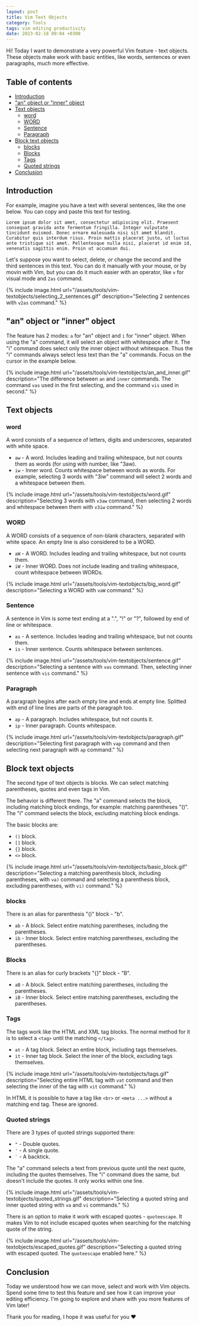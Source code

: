 ```yaml
---
layout: post
title: Vim Text Objects
category: Tools
tags: vim editing productivity
date: 2023-02-18 09:04 +0300
---
```


Hi! Today I want to demonstrate a very powerful Vim feature - text objects. These objects make work with basic entities, like words, sentences or even paragraphs, much more effective.

## Table of contents

- [Introduction](#introduction)
- ["an" object or "inner" object](#-an--object-or--inner--object)
- [Text objects](#text-objects)
  * [word](#word)
  * [WORD](#word)
  * [Sentence](#sentence)
  * [Paragraph](#paragraph)
- [Block text objects](#block-text-objects)
  * [blocks](#blocks)
  * [Blocks](#blocks)
  * [Tags](#tags)
  * [Quoted strings](#quoted-strings)
- [Conclusion](#conclusion)

## Introduction

For example, imagine you have a text with several sentences, like the one below. You can copy and paste this text for testing.

```plaintext
Lorem ipsum dolor sit amet, consectetur adipiscing elit. Praesent consequat gravida ante fermentum fringilla. Integer vulputate tincidunt euismod. Donec ornare malesuada nisi sit amet blandit. Curabitur quis interdum risus. Proin mattis placerat justo, ut luctus ante tristique sit amet. Pellentesque nulla nisi, placerat id enim id, venenatis sagittis enim. Proin ut accumsan dui. 
```

Let's suppose you want to select, delete, or change the second and the third sentences in this text. You can do it manually with your mouse, or by movin with Vim, but you can do it much easier with an operator, like `v` for visual mode and `2as` command.

{%
    include image.html
    url="/assets/tools/vim-textobjects/selecting_2_sentences.gif"
    description="Selecting 2 sentences with `v2as` command."
%}

## "an" object or "inner" object

The feature has 2 modes: `a` for "an" object and `i` for "inner" object. When using the "a" command, it will select an object with whitespace after it. The "i" command does select only the inner object without whitespace. Thus the "i" commands always select less text than the "a" commands. Focus on the cursor in the example below.

{%
    include image.html
    url="/assets/tools/vim-textobjects/an_and_inner.gif"
    description="The difference between `an` and `inner` commands. The command `vas` used in the first selecting, and the command `vis` used in second."
%}

## Text objects

### word

A word consists of a sequence of letters, digits and underscores, separated with white space.

- `aw` - A word. Includes leading and trailing whitespace, but not counts them as words (for using with number, like "3aw).
- `iw` - Inner word. Counts whitespace between words as words. For example, selecting 3 words with "3iw" command will select 2 words and a whitespace between them.

{%
    include image.html
    url="/assets/tools/vim-textobjects/word.gif"
    description="Selecting 3 words with `v3aw` command, then selecting 2 words and whitespace between them with `v3iw` command."
%}

### WORD

A WORD consists of a sequence of non-blank characters, separated with white space.  An empty line is also considered to be a WORD.

- `aW` - A WORD. Includes leading and trailing whitespace, but not counts them.
- `iW` - Inner WORD. Does not include leading and trailing whitespace, count whitespace between WORDs.

{%
    include image.html
    url="/assets/tools/vim-textobjects/big_word.gif"
    description="Selecting a WORD with `vaW` command."
%}

### Sentence

A sentence in Vim is some text ending at a ".", "!" or "?", followed by end of line or whitespace.

- `as` - A sentence. Includes leading and trailing whitespace, but not counts them.
- `is` - Inner sentence. Counts whitespace between sentences.

{%
    include image.html
    url="/assets/tools/vim-textobjects/sentence.gif"
    description="Selecting a sentence with `vas` command. Then, selecting inner sentence with `vis` command."
%}

### Paragraph

A paragraph begins after each empty line and ends at empty line. Splitted with end of line lines are parts of the paragraph too.

- `ap` - A paragraph. Includes whitespace, but not counts it.
- `ip` - Inner paragraph. Counts whitespace.

{%
    include image.html
    url="/assets/tools/vim-textobjects/paragraph.gif"
    description="Selecting first paragraph with `vap` command and then selecting next paragraph with `ap` command."
%}

## Block text objects

The second type of text objects is blocks. We can select matching parentheses, quotes and even tags in Vim. 

The behavior is different there. The "a" command selects the block, including matching block endings, for example: matching parentheses "()". The "i" command selects the block, excluding matching block endings. 

The basic blocks are:

- `()` block.
- `[]` block.
- `{}` block.
- `<>` block.

{%
    include image.html
    url="/assets/tools/vim-textobjects/basic_block.gif"
    description="Selecting a matching parenthesis block, including parentheses, with `va)` command and selecting a parenthesis block, excluding parentheses, with `vi)` command."
%}

### blocks

There is an alias for parenthesis "()" block - "b".

- `ab` - A block. Select entire matching parentheses, including the parentheses.
- `ib` - Inner block. Select entire matching parentheses, excluding the parentheses.

### Blocks

There is an alias for curly brackets "{}" block - "B".

- `aB` - A block. Select entire matching parentheses, including the parentheses.
- `iB` - Inner block. Select entire matching parentheses, excluding the parentheses.

### Tags

The tags work like the HTML and XML tag blocks. The normal method for it is to select a `<tag>` until the matching `</tag>`.

- `at` - A tag block. Select an entire block, including tags themselves.
- `it` - Inner tag block. Select the inner of the block, excluding tags themselves.

{%
    include image.html
    url="/assets/tools/vim-textobjects/tags.gif"
    description="Selecting entire HTML tag with `vat` command and then selecting the inner of the tag with `vit` command."
%}

In HTML it is possible to have a tag like `<br>` or `<meta ...>` without a matching end tag. These are ignored.

### Quoted strings

There are 3 types of quoted strings supported there:

- `"` - Double quotes.
- `'` - A single quote.
- ``` ` ``` - A backtick.

The "a" command selects a text from previous quote until the next quote, including the quotes themselves. The "i" command does the same, but doesn't include the quotes. It only works within one line.

{%
    include image.html
    url="/assets/tools/vim-textobjects/quoted_strings.gif"
    description="Selecting a quoted string and inner quoted string with `va` and `vi` commands."
%}

There is an option to make it work with escaped quotes - `quoteescape`. It makes Vim to not include escaped quotes when searching for the matching quote of the string.

{%
    include image.html
    url="/assets/tools/vim-textobjects/escaped_quotes.gif"
    description="Selecting a quoted string with escaped quoted. The `quoteescape` enabled here."
%}

## Conclusion

Today we understood how we can move, select and work with Vim objects. Spend some time to test this feature and see how it can improve your editing efficiency. I'm going to explore and share with you more features of Vim later!

Thank you for reading, I hope it was useful for you ❤️
